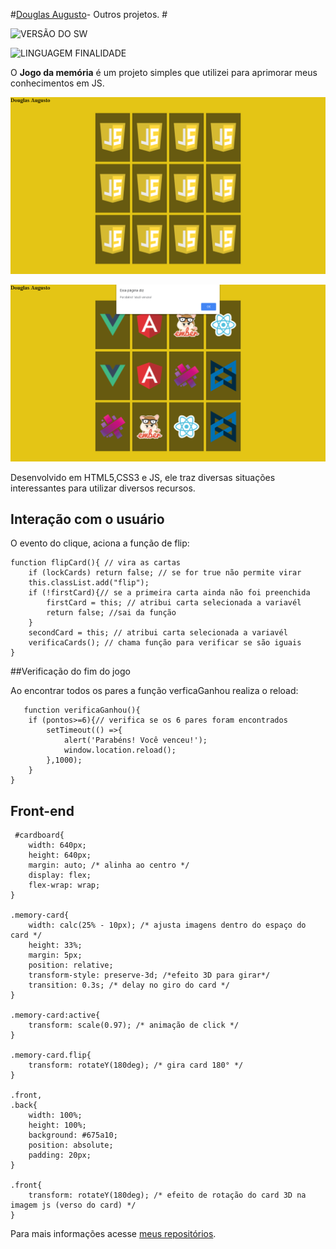 
#[Douglas Augusto](http://github.com/DouglasAugustoJunior)- Outros projetos. # 
 
 
![VERSÃO DO SW](https://img.shields.io/badge/Version-1.0-blue.svg)
 
![LINGUAGEM FINALIDADE](https://img.shields.io/badge/JavaScript-game-orange.svg)
 
O **Jogo da memória** é um projeto simples que utilizei para aprimorar meus conhecimentos em JS.

![Imagem](https://github.com/DouglasAugustoJunior/JogodaMemoriaJS/blob/master/_images/Game.PNG?raw=true)

![Imagem](https://github.com/DouglasAugustoJunior/JogodaMemoriaJS/blob/master/_images/Game_venceu.PNG?raw=true)


 
Desenvolvido em HTML5,CSS3 e JS, ele traz diversas situações interessantes para utilizar diversos recursos.
 
## Interação com o usuário
 
O evento do clique, aciona a função de flip:

    function flipCard(){ // vira as cartas
        if (lockCards) return false; // se for true não permite virar
        this.classList.add("flip");
        if (!firstCard){// se a primeira carta ainda não foi preenchida
            firstCard = this; // atribui carta selecionada a variavél
            return false; //sai da função
        }
        secondCard = this; // atribui carta selecionada a variavél
        verificaCards(); // chama função para verificar se são iguais
    }

 
##Verificação do fim do jogo
 
Ao encontrar todos os pares a função verficaGanhou realiza o reload:

       function verificaGanhou(){
        if (pontos>=6){// verifica se os 6 pares foram encontrados
            setTimeout(() =>{
                alert('Parabéns! Você venceu!');
                window.location.reload();
            },1000);    
        }   
    }

 
## Front-end
 

     #cardboard{
        width: 640px;
        height: 640px;
        margin: auto; /* alinha ao centro */
        display: flex;
        flex-wrap: wrap;
    }
    
    .memory-card{
        width: calc(25% - 10px); /* ajusta imagens dentro do espaço do card */
        height: 33%;
        margin: 5px;
        position: relative;
        transform-style: preserve-3d; /*efeito 3D para girar*/
        transition: 0.3s; /* delay no giro do card */
    }
    
    .memory-card:active{
        transform: scale(0.97); /* animação de click */
    }
    
    .memory-card.flip{
        transform: rotateY(180deg); /* gira card 180° */
    }
    
    .front,
    .back{
        width: 100%;
        height: 100%;
        background: #675a10;
        position: absolute;
        padding: 20px;
    }
    
    .front{
        transform: rotateY(180deg); /* efeito de rotação do card 3D na imagem js (verso do card) */
    }

 
 
Para mais informações acesse [meus repositórios](http://github.com/DouglasAugustoJunior).